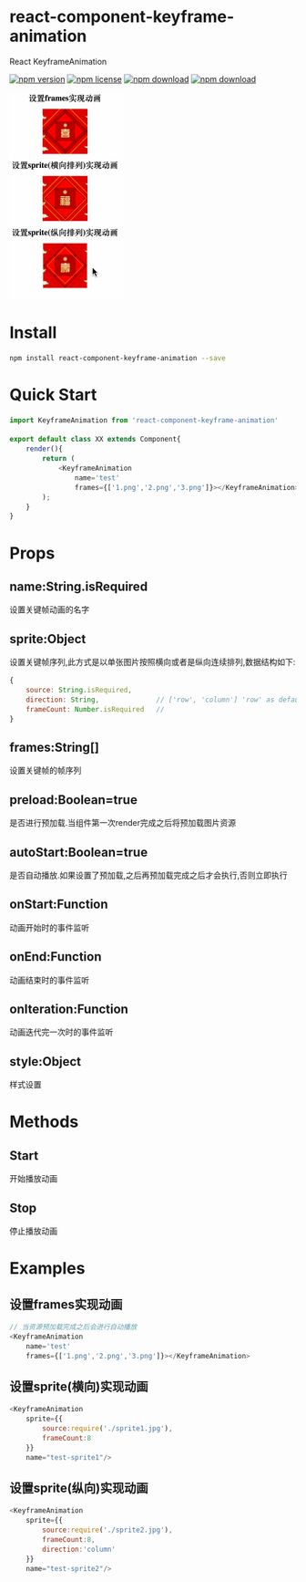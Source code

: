 # react-component-keyframe-animation

React KeyframeAnimation

<!-- badge -->
[![npm version](https://img.shields.io/npm/v/react-component-keyframe-animation.svg)](https://www.npmjs.com/package/react-component-keyframe-animation)
[![npm license](https://img.shields.io/npm/l/react-component-keyframe-animation.svg)](https://www.npmjs.com/package/react-component-keyframe-animation)
[![npm download](https://img.shields.io/npm/dm/react-component-keyframe-animation.svg)](https://www.npmjs.com/package/react-component-keyframe-animation)
[![npm download](https://img.shields.io/npm/dt/react-component-keyframe-animation.svg)](https://www.npmjs.com/package/react-component-keyframe-animation)
<!-- endbadge -->

<img src='https://raw.githubusercontent.com/m860/react-component-keyframe-animation/master/src/react-component-keyframe-animation-screenshot.gif'>

# Install

```bash
npm install react-component-keyframe-animation --save
```

# Quick Start

```javascript
import KeyframeAnimation from 'react-component-keyframe-animation'

export default class XX extends Component{
	render(){
		return (
			<KeyframeAnimation 
			    name='test'
			    frames={['1.png','2.png','3.png']}></KeyframeAnimation>
		);
	}
}
```
# Props

## name:String.isRequired

设置关键帧动画的名字

## sprite:Object

设置关键帧序列,此方式是以单张图片按照横向或者是纵向连续排列,数据结构如下:
```javascript
{
    source: String.isRequired,			
    direction: String,              // ['row', 'column'] 'row' as default
    frameCount: Number.isRequired   // 
}
```
## frames:String[]

设置关键帧的帧序列

## preload:Boolean=true

是否进行预加载.当组件第一次render完成之后将预加载图片资源

## autoStart:Boolean=true

是否自动播放.如果设置了预加载,之后再预加载完成之后才会执行,否则立即执行

## onStart:Function

动画开始时的事件监听

## onEnd:Function

动画结束时的事件监听

## onIteration:Function

动画迭代完一次时的事件监听

## style:Object

样式设置

# Methods

## Start

开始播放动画

## Stop

停止播放动画

# Examples

## 设置frames实现动画

```javascript
// 当资源预加载完成之后会进行自动播放
<KeyframeAnimation 
    name='test'
    frames={['1.png','2.png','3.png']}></KeyframeAnimation>
```

## 设置sprite(横向)实现动画
```javascript
<KeyframeAnimation
    sprite={{
        source:require('./sprite1.jpg'),
        frameCount:8
    }}
    name="test-sprite1"/>
```

## 设置sprite(纵向)实现动画
```javascript
<KeyframeAnimation
    sprite={{
        source:require('./sprite2.jpg'),
        frameCount:8,
        direction:'column'
    }}
    name="test-sprite2"/>
```
